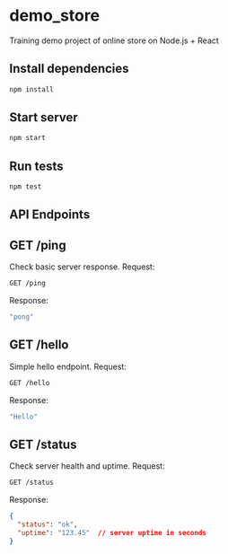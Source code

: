 # demo_store
Training demo project of online store on Node.js + React

## Install dependencies
```bash
npm install
```
## Start server
```bash
npm start
```
## Run tests
```bash
npm test
```

## API Endpoints

## GET /ping
Check basic server response.
Request:
```bash
GET /ping
```
Response:
```bash
"pong"
```

## GET /hello
Simple hello endpoint.
Request:
```bash
GET /hello
```
Response:
```bash
"Hello"
```

## GET /status
Check server health and uptime.
Request:
```bash
GET /status
```
Response:
```json
{
  "status": "ok",
  "uptime": "123.45"  // server uptime in seconds
}
```
